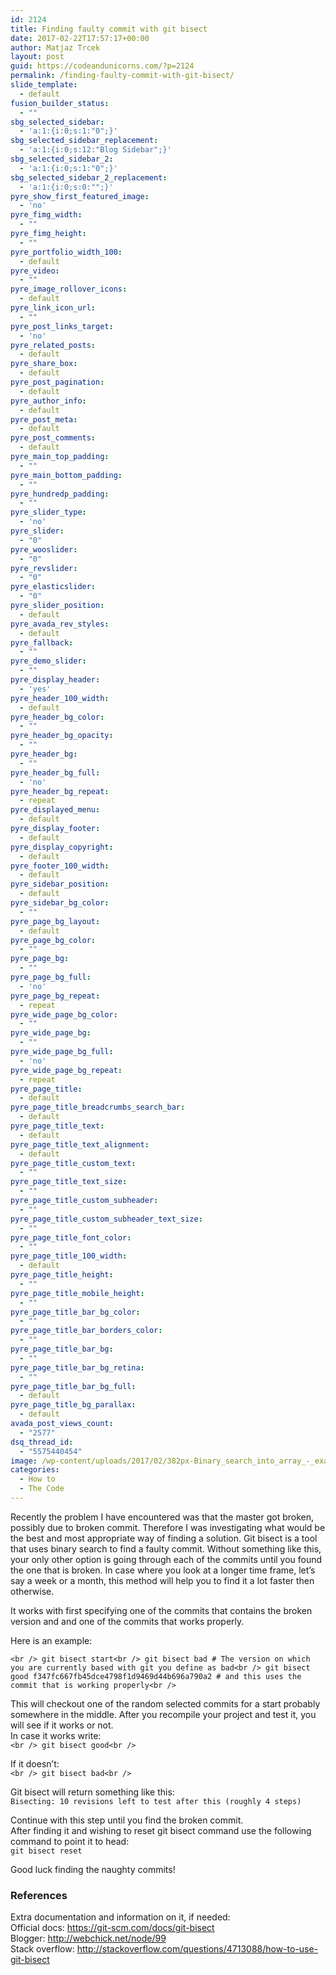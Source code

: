 ```yaml
---
id: 2124
title: Finding faulty commit with git bisect
date: 2017-02-22T17:57:17+00:00
author: Matjaz Trcek
layout: post
guid: https://codeandunicorns.com/?p=2124
permalink: /finding-faulty-commit-with-git-bisect/
slide_template:
  - default
fusion_builder_status:
  - ""
sbg_selected_sidebar:
  - 'a:1:{i:0;s:1:"0";}'
sbg_selected_sidebar_replacement:
  - 'a:1:{i:0;s:12:"Blog Sidebar";}'
sbg_selected_sidebar_2:
  - 'a:1:{i:0;s:1:"0";}'
sbg_selected_sidebar_2_replacement:
  - 'a:1:{i:0;s:0:"";}'
pyre_show_first_featured_image:
  - 'no'
pyre_fimg_width:
  - ""
pyre_fimg_height:
  - ""
pyre_portfolio_width_100:
  - default
pyre_video:
  - ""
pyre_image_rollover_icons:
  - default
pyre_link_icon_url:
  - ""
pyre_post_links_target:
  - 'no'
pyre_related_posts:
  - default
pyre_share_box:
  - default
pyre_post_pagination:
  - default
pyre_author_info:
  - default
pyre_post_meta:
  - default
pyre_post_comments:
  - default
pyre_main_top_padding:
  - ""
pyre_main_bottom_padding:
  - ""
pyre_hundredp_padding:
  - ""
pyre_slider_type:
  - 'no'
pyre_slider:
  - "0"
pyre_wooslider:
  - "0"
pyre_revslider:
  - "0"
pyre_elasticslider:
  - "0"
pyre_slider_position:
  - default
pyre_avada_rev_styles:
  - default
pyre_fallback:
  - ""
pyre_demo_slider:
  - ""
pyre_display_header:
  - 'yes'
pyre_header_100_width:
  - default
pyre_header_bg_color:
  - ""
pyre_header_bg_opacity:
  - ""
pyre_header_bg:
  - ""
pyre_header_bg_full:
  - 'no'
pyre_header_bg_repeat:
  - repeat
pyre_displayed_menu:
  - default
pyre_display_footer:
  - default
pyre_display_copyright:
  - default
pyre_footer_100_width:
  - default
pyre_sidebar_position:
  - default
pyre_sidebar_bg_color:
  - ""
pyre_page_bg_layout:
  - default
pyre_page_bg_color:
  - ""
pyre_page_bg:
  - ""
pyre_page_bg_full:
  - 'no'
pyre_page_bg_repeat:
  - repeat
pyre_wide_page_bg_color:
  - ""
pyre_wide_page_bg:
  - ""
pyre_wide_page_bg_full:
  - 'no'
pyre_wide_page_bg_repeat:
  - repeat
pyre_page_title:
  - default
pyre_page_title_breadcrumbs_search_bar:
  - default
pyre_page_title_text:
  - default
pyre_page_title_text_alignment:
  - default
pyre_page_title_custom_text:
  - ""
pyre_page_title_text_size:
  - ""
pyre_page_title_custom_subheader:
  - ""
pyre_page_title_custom_subheader_text_size:
  - ""
pyre_page_title_font_color:
  - ""
pyre_page_title_100_width:
  - default
pyre_page_title_height:
  - ""
pyre_page_title_mobile_height:
  - ""
pyre_page_title_bar_bg_color:
  - ""
pyre_page_title_bar_borders_color:
  - ""
pyre_page_title_bar_bg:
  - ""
pyre_page_title_bar_bg_retina:
  - ""
pyre_page_title_bar_bg_full:
  - default
pyre_page_title_bg_parallax:
  - default
avada_post_views_count:
  - "2577"
dsq_thread_id:
  - "5575440454"
image: /wp-content/uploads/2017/02/382px-Binary_search_into_array_-_example.svg.png
categories:
  - How to
  - The Code
---
```

Recently the problem I have encountered was that the master got broken, possibly due to broken commit. Therefore I was investigating what would be the best and most appropriate way of finding a solution. Git bisect is a tool that uses binary search to find a faulty commit. Without something like this, your only other option is going through each of the commits until you found the one that is broken. In case where you look at a longer time frame, let&#8217;s say a week or a month, this method will help you to find it a lot faster then otherwise.

It works with first specifying one of the commits that contains the broken version and and one of the commits that works properly.

Here is an example:

`<br />
git bisect start<br />
git bisect bad # The version on which you are currently based with git you define as bad<br />
git bisect good f347fc667fb45dce4798f1d9469d44b696a790a2 # and this uses the commit that is working properly<br />
` 

This will checkout one of the random selected commits for a start probably somewhere in the middle. After you recompile your project and test it, you will see if it works or not.  
In case it works write:  
`<br />
git bisect good<br />
` 

If it doesn&#8217;t:  
`<br />
git bisect bad<br />
` 

Git bisect will return something like this:  
`Bisecting: 10 revisions left to test after this (roughly 4 steps)`

Continue with this step until you find the broken commit.  
After finding it and wishing to reset git bisect command use the following command to point it to head:  
`git bisect reset`

Good luck finding the naughty commits!

### References

Extra documentation and information on it, if needed:  
Official docs: <https://git-scm.com/docs/git-bisect>  
Blogger: <http://webchick.net/node/99>  
Stack overflow: <http://stackoverflow.com/questions/4713088/how-to-use-git-bisect>